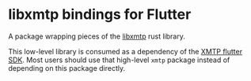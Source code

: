 # libxmtp bindings for Flutter

A package wrapping pieces of the [libxmtp](https://github.com/xmtp/libxmtp) rust library.

This low-level library is consumed as a dependency of the [XMTP flutter SDK](https://pub.dev/packages/xmtp).
Most users should use that high-level `xmtp` package instead of depending on this package directly.
